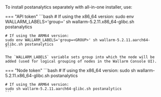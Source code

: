 To install postanalytics separately with all-in-one installer, use:

=== "API token"
    ```bash
    # If using the x86_64 version:
    sudo env WALLARM_LABELS='group=<GROUP>' sh wallarm-5.2.11.x86_64-glibc.sh postanalytics

    # If using the ARM64 version:
    sudo env WALLARM_LABELS='group=<GROUP>' sh wallarm-5.2.11.aarch64-glibc.sh postanalytics
    ```        

    The `WALLARM_LABELS` variable sets group into which the node will be added (used for logical grouping of nodes in the Wallarm Console UI).

=== "Node token"
    ```bash
    # If using the x86_64 version:
    sudo sh wallarm-5.2.11.x86_64-glibc.sh postanalytics

    # If using the ARM64 version:
    sudo sh wallarm-5.2.11.aarch64-glibc.sh postanalytics
    ```